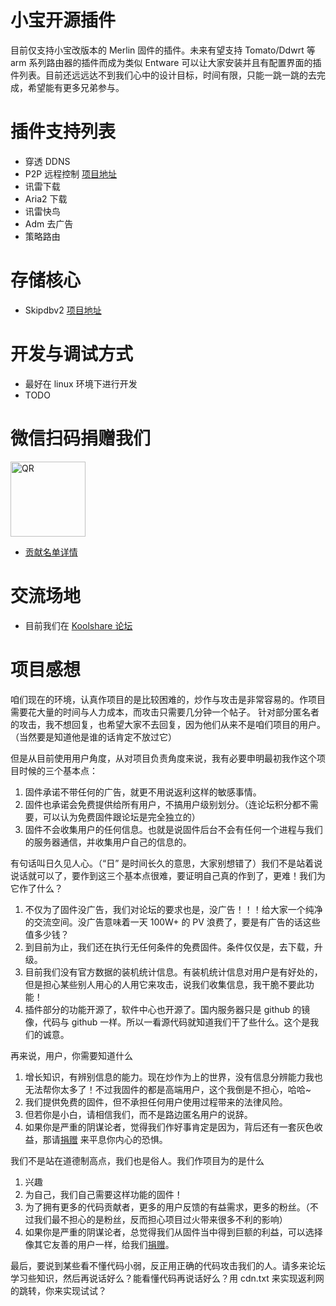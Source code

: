 小宝开源插件
=========

目前仅支持小宝改版本的 Merlin 固件的插件。未来有望支持 Tomato/Ddwrt 等 arm 系列路由器的插件而成为类似 Entware 可以让大家安装并且有配置界面的插件列表。目前还远远达不到我们心中的设计目标，时间有限，只能一跳一跳的去完成，希望能有更多兄弟参与。

插件支持列表
========
* 穿透 DDNS
* P2P 远程控制 [项目地址](https://github.com/jannson/koolnet)
* 讯雷下载
* Aria2 下载
* 讯雷快鸟
* Adm 去广告
* 策略路由

存储核心
=======
* Skipdbv2 [项目地址](https://github.com/koolshare/skipdbv2)

开发与调试方式
======
* 最好在 linux 环境下进行开发
* TODO

微信扫码捐赠我们
======

 <img src="https://github.com/koolshare/firmware/blob/master/.resources/img/qr.png" alt="QR" width="120"/>

* [贡献名单详情](https://github.com/koolshare/koolshare.github.io/tree/master/donate)

交流场地
======
* 目前我们在 [Koolshare 论坛](https://koolshare.cn/forum.php)

项目感想
========

咱们现在的环境，认真作项目的是比较困难的，炒作与攻击是非常容易的。作项目需要花大量的时间与人力成本，而攻击只需要几分钟一个帖子。
针对部分匿名者的攻击，我不想回复，也希望大家不去回复，因为他们从来不是咱们项目的用户。（当然要是知道他是谁的话肯定不放过它）

但是从目前使用用户角度，从对项目负责角度来说，我有必要申明最初我作这个项目时候的三个基本点：

1. 固件承诺不带任何的广告，就更不用说返利这样的敏感事情。
2. 固件也承诺会免费提供给所有用户，不搞用户级别划分。（连论坛积分都不需要，可以认为免费固件跟论坛是完全独立的）
3. 固件不会收集用户的任何信息。也就是说固件后台不会有任何一个进程与我们的服务器通信，并收集用户自己的信息的。

有句话叫日久见人心。（“日” 是时间长久的意思，大家别想错了）我们不是站着说说话就可以了，要作到这三个基本点很难，要证明自己真的作到了，更难！我们为它作了什么？

1. 不仅为了固件没广告，我们对论坛的要求也是，没广告！！！给大家一个纯净的交流空间。没广告意味着一天 100W+ 的 PV 浪费了，要是有广告的话这些值多少钱？
2. 到目前为止，我们还在执行无任何条件的免费固件。条件仅仅是，去下载，升级。
3. 目前我们没有官方数据的装机统计信息。有装机统计信息对用户是有好处的，但是担心某些别人用心的人用它来攻击，说我们收集信息，我干脆不要此功能！
4. 插件部分的功能开源了，软件中心也开源了。国内服务器只是 github 的镜像，代码与 github 一样。所以一看源代码就知道我们干了些什么。这个是我们的诚意。

再来说，用户，你需要知道什么

1. 增长知识，有辨别信息的能力。现在炒作为上的世界，没有信息分辨能力我也无法帮你太多了！不过我固件的都是高端用户，这个我倒是不担心，哈哈~
2. 我们提供免费的固件，但不承担任何用户使用过程带来的法律风险。
3. 但若你是小白，请相信我们，而不是路边匿名用户的说辞。
4. 如果你是严重的阴谋论者，觉得我们作好事肯定是因为，背后还有一套灰色收益，那请[捐赠](#微信扫码捐赠我们) 来平息你内心的恐惧。

我们不是站在道德制高点，我们也是俗人。我们作项目为的是什么

1. 兴趣
2. 为自己，我们自己需要这样功能的固件！
3. 为了拥有更多的代码贡献者，更多的用户反馈的有益需求，更多的粉丝。（不过我们最不担心的是粉丝，反而担心项目过火带来很多不利的影响）
4. 如果你是严重的阴谋论者，总觉得我们从固件当中得到巨额的利益，可以选择像其它友善的用户一样，给我们[捐赠](#微信扫码捐赠我们)。

最后，要说到某些看不懂代码小弱，反正用正确的代码攻击我们的人。请多来论坛学习些知识，然后再说话好么？能看懂代码再说话好么？用 cdn.txt 来实现返利网的跳转，你来实现试试？
